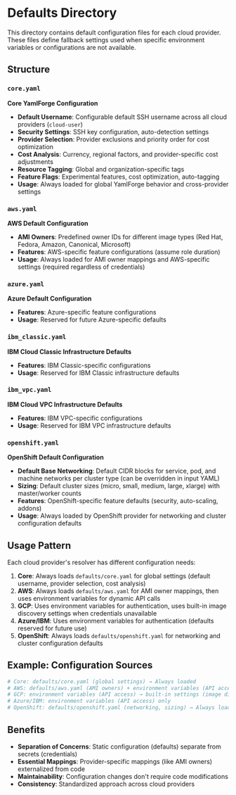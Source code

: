# Defaults Directory

This directory contains default configuration files for each cloud provider. These files define fallback settings used when specific environment variables or configurations are not available.

## Structure

### **`core.yaml`**
**Core YamlForge Configuration**
- **Default Username**: Configurable default SSH username across all cloud providers (`cloud-user`)
- **Security Settings**: SSH key configuration, auto-detection settings
- **Provider Selection**: Provider exclusions and priority order for cost optimization
- **Cost Analysis**: Currency, regional factors, and provider-specific cost adjustments
- **Resource Tagging**: Global and organization-specific tags
- **Feature Flags**: Experimental features, cost optimization, auto-tagging
- **Usage**: Always loaded for global YamlForge behavior and cross-provider settings

### **`aws.yaml`**
**AWS Default Configuration**
- **AMI Owners**: Predefined owner IDs for different image types (Red Hat, Fedora, Amazon, Canonical, Microsoft)
- **Features**: AWS-specific feature configurations (assume role duration)
- **Usage**: Always loaded for AMI owner mappings and AWS-specific settings (required regardless of credentials)

### **`azure.yaml`**
**Azure Default Configuration**
- **Features**: Azure-specific feature configurations
- **Usage**: Reserved for future Azure-specific defaults

### **`ibm_classic.yaml`**
**IBM Cloud Classic Infrastructure Defaults**
- **Features**: IBM Classic-specific configurations
- **Usage**: Reserved for IBM Classic infrastructure defaults

### **`ibm_vpc.yaml`**
**IBM Cloud VPC Infrastructure Defaults**
- **Features**: IBM VPC-specific configurations  
- **Usage**: Reserved for IBM VPC infrastructure defaults

### **`openshift.yaml`**
**OpenShift Default Configuration**
- **Default Base Networking**: Default CIDR blocks for service, pod, and machine networks per cluster type (can be overridden in input YAML)
- **Sizing**: Default cluster sizes (micro, small, medium, large, xlarge) with master/worker counts
- **Features**: OpenShift-specific feature defaults (security, auto-scaling, addons)
- **Usage**: Always loaded by OpenShift provider for networking and cluster configuration defaults

## Usage Pattern

Each cloud provider's resolver has different configuration needs:

1. **Core**: Always loads `defaults/core.yaml` for global settings (default username, provider selection, cost analysis)
2. **AWS**: Always loads `defaults/aws.yaml` for AMI owner mappings, then uses environment variables for dynamic API calls
3. **GCP**: Uses environment variables for authentication, uses built-in image discovery settings when credentials unavailable
4. **Azure/IBM**: Uses environment variables for authentication (defaults reserved for future use)
5. **OpenShift**: Always loads `defaults/openshift.yaml` for networking and cluster configuration defaults

## Example: Configuration Sources

```yaml
# Core: defaults/core.yaml (global settings) → Always loaded
# AWS: defaults/aws.yaml (AMI owners) + environment variables (API access)
# GCP: environment variables (API access) → built-in settings (image discovery)
# Azure/IBM: environment variables (API access) only
# OpenShift: defaults/openshift.yaml (networking, sizing) → Always loaded
```

## Benefits

- **Separation of Concerns**: Static configuration (defaults) separate from secrets (credentials)
- **Essential Mappings**: Provider-specific mappings (like AMI owners) externalized from code
- **Maintainability**: Configuration changes don't require code modifications
- **Consistency**: Standardized approach across cloud providers 
